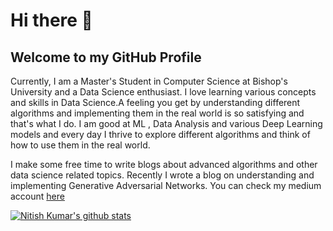 # Hi there 👋
## Welcome to my GitHub Profile

Currently, I am a Master's Student in Computer Science at Bishop's University and a Data Science enthusiast. I love learning various concepts and skills in Data Science.A feeling you get by understanding different algorithms and implementing them in the real world is so satisfying and that's what I do. I am good at ML , Data Analysis and various Deep Learning models and every day I thrive to explore different algorithms and think of how to use them in the real world.

I make some free time to write blogs about advanced algorithms and other data science related topics. Recently I wrote a blog on understanding and implementing Generative Adversarial Networks. You can check my medium account [here](https://nitishkumarpilla.medium.com/)

[![Nitish Kumar's github stats](https://github-readme-stats.vercel.app/api?username=nitish20899&count_private=true&show_icons=true)](https://github.com/nitish20899/github-readme-stats)

